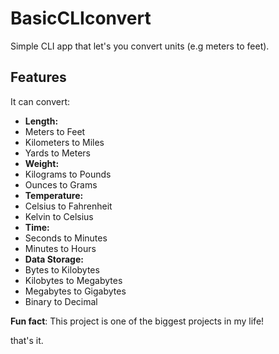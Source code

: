 # BasicCLIconvert
Simple CLI app that let's you convert units (e.g meters to feet).

## Features
It can convert:
- **Length:**
- Meters to Feet
- Kilometers to Miles
- Yards to Meters
- **Weight:**
- Kilograms to Pounds
- Ounces to Grams
- **Temperature:**
- Celsius to Fahrenheit
- Kelvin to Celsius
- **Time:**
- Seconds to Minutes
- Minutes to Hours
- **Data Storage:**
- Bytes to Kilobytes
- Kilobytes to Megabytes
- Megabytes to Gigabytes
- Binary to Decimal

**Fun fact**: This project is one of the biggest projects in my life!

that's it.
